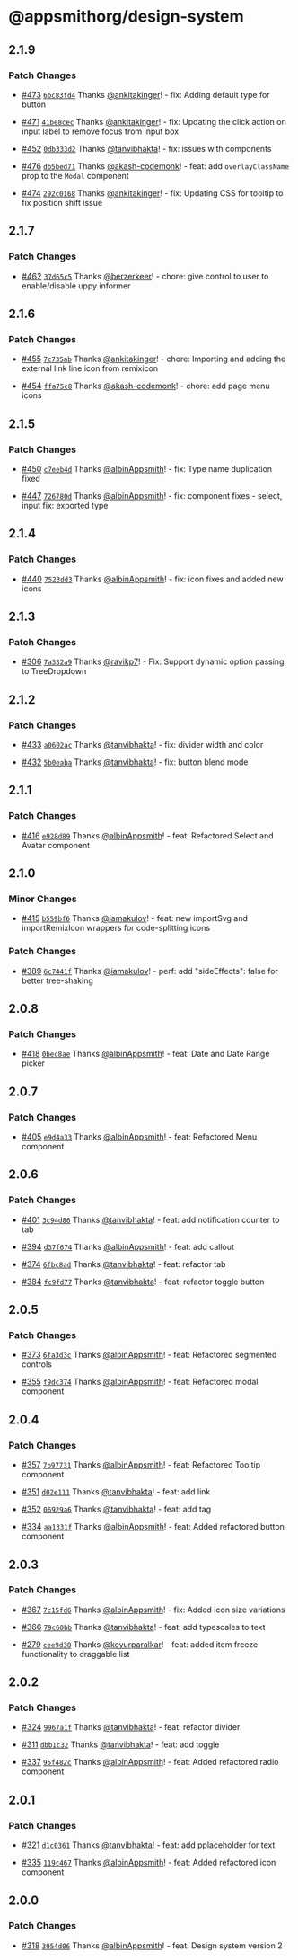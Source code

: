 # @appsmithorg/design-system

## 2.1.9

### Patch Changes

- [#473](https://github.com/appsmithorg/design-system/pull/473) [`6bc83fd4`](https://github.com/appsmithorg/design-system/commit/6bc83fd4b9f813a23ce062459b9761fc27f9be80) Thanks [@ankitakinger](https://github.com/ankitakinger)! - fix: Adding default type for button

* [#471](https://github.com/appsmithorg/design-system/pull/471) [`41be8cec`](https://github.com/appsmithorg/design-system/commit/41be8cec952199bf116c33f896efd6aec22b1f80) Thanks [@ankitakinger](https://github.com/ankitakinger)! - fix: Updating the click action on input label to remove focus from input box

- [#452](https://github.com/appsmithorg/design-system/pull/452) [`0db333d2`](https://github.com/appsmithorg/design-system/commit/0db333d2bd1b0aca1f07120f61d77b2ee6b656bd) Thanks [@tanvibhakta](https://github.com/tanvibhakta)! - fix: issues with components

* [#476](https://github.com/appsmithorg/design-system/pull/476) [`db5bed71`](https://github.com/appsmithorg/design-system/commit/db5bed711fb2a7e944720bbc965f3a991705cf35) Thanks [@akash-codemonk](https://github.com/akash-codemonk)! - feat: add `overlayClassName` prop to the `Modal` component

- [#474](https://github.com/appsmithorg/design-system/pull/474) [`292c0168`](https://github.com/appsmithorg/design-system/commit/292c01685aac90a16ab7d95674e1247d3647b59f) Thanks [@ankitakinger](https://github.com/ankitakinger)! - fix: Updating CSS for tooltip to fix position shift issue

## 2.1.7

### Patch Changes

- [#462](https://github.com/appsmithorg/design-system/pull/462) [`37d65c5`](https://github.com/appsmithorg/design-system/commit/37d65c5eae3f01aad126a5cd7664cf8fedb10896) Thanks [@berzerkeer](https://github.com/berzerkeer)! - chore: give control to user to enable/disable uppy informer

## 2.1.6

### Patch Changes

- [#455](https://github.com/appsmithorg/design-system/pull/455) [`7c735ab`](https://github.com/appsmithorg/design-system/commit/7c735ab248ddd944be7e8b1760153db48f6a84af) Thanks [@ankitakinger](https://github.com/ankitakinger)! - chore: Importing and adding the external link line icon from remixicon

* [#454](https://github.com/appsmithorg/design-system/pull/454) [`ffa75c8`](https://github.com/appsmithorg/design-system/commit/ffa75c84fea83c7ffd8e775baac4b2c208b7faf6) Thanks [@akash-codemonk](https://github.com/akash-codemonk)! - chore: add page menu icons

## 2.1.5

### Patch Changes

- [#450](https://github.com/appsmithorg/design-system/pull/450) [`c7eeb4d`](https://github.com/appsmithorg/design-system/commit/c7eeb4d9106b50898fae381c7b69b66661305d96) Thanks [@albinAppsmith](https://github.com/albinAppsmith)! - fix: Type name duplication fixed

* [#447](https://github.com/appsmithorg/design-system/pull/447) [`726780d`](https://github.com/appsmithorg/design-system/commit/726780d7b0cee7352904cf14b83c94ff06716fbb) Thanks [@albinAppsmith](https://github.com/albinAppsmith)! - fix: component fixes - select, input
  fix: exported type

## 2.1.4

### Patch Changes

- [#440](https://github.com/appsmithorg/design-system/pull/440) [`7523dd3`](https://github.com/appsmithorg/design-system/commit/7523dd3a1f7c99cf3cdb2f13ed8042ee8b7312d2) Thanks [@albinAppsmith](https://github.com/albinAppsmith)! - fix: icon fixes and added new icons

## 2.1.3

### Patch Changes

- [#306](https://github.com/appsmithorg/design-system/pull/306) [`7a332a9`](https://github.com/appsmithorg/design-system/commit/7a332a94521444ec6310118e1ea7563f8897aa18) Thanks [@ravikp7](https://github.com/ravikp7)! - Fix: Support dynamic option passing to TreeDropdown

## 2.1.2

### Patch Changes

- [#433](https://github.com/appsmithorg/design-system/pull/433) [`a0602ac`](https://github.com/appsmithorg/design-system/commit/a0602ac74bc4a17fbaabaad20b150008a21d1a00) Thanks [@tanvibhakta](https://github.com/tanvibhakta)! - fix: divider width and color

* [#432](https://github.com/appsmithorg/design-system/pull/432) [`5b0eaba`](https://github.com/appsmithorg/design-system/commit/5b0eabacac0ef47b0f5403b27ac8b1e1b98bf10f) Thanks [@tanvibhakta](https://github.com/tanvibhakta)! - fix: button blend mode

## 2.1.1

### Patch Changes

- [#416](https://github.com/appsmithorg/design-system/pull/416) [`e928d89`](https://github.com/appsmithorg/design-system/commit/e928d8942f7f5a2c8445dd256d920b8908f8e9a7) Thanks [@albinAppsmith](https://github.com/albinAppsmith)! - feat: Refactored Select and Avatar component

## 2.1.0

### Minor Changes

- [#415](https://github.com/appsmithorg/design-system/pull/415) [`b559bf6`](https://github.com/appsmithorg/design-system/commit/b559bf64d1a8e76839bee4d24a81cf13b8e06ea7) Thanks [@iamakulov](https://github.com/iamakulov)! - feat: new importSvg and importRemixIcon wrappers for code-splitting icons

### Patch Changes

- [#389](https://github.com/appsmithorg/design-system/pull/389) [`6c7441f`](https://github.com/appsmithorg/design-system/commit/6c7441fc69255c1f63dcc1708d30d4ebd3b5d3dc) Thanks [@iamakulov](https://github.com/iamakulov)! - perf: add "sideEffects": false for better tree-shaking

## 2.0.8

### Patch Changes

- [#418](https://github.com/appsmithorg/design-system/pull/418) [`0bec8ae`](https://github.com/appsmithorg/design-system/commit/0bec8ae8611c2a58ce8e18185ea24f3bd81cde4a) Thanks [@albinAppsmith](https://github.com/albinAppsmith)! - feat: Date and Date Range picker

## 2.0.7

### Patch Changes

- [#405](https://github.com/appsmithorg/design-system/pull/405) [`e9d4a33`](https://github.com/appsmithorg/design-system/commit/e9d4a338379e8bf7870ba285f2d21a1c2777c28b) Thanks [@albinAppsmith](https://github.com/albinAppsmith)! - feat: Refactored Menu component

## 2.0.6

### Patch Changes

- [#401](https://github.com/appsmithorg/design-system/pull/401) [`3c94d86`](https://github.com/appsmithorg/design-system/commit/3c94d86d6e95c214e052ca307b2ecbc47921590a) Thanks [@tanvibhakta](https://github.com/tanvibhakta)! - feat: add notification counter to tab

* [#394](https://github.com/appsmithorg/design-system/pull/394) [`d37f674`](https://github.com/appsmithorg/design-system/commit/d37f674fa90472d0e783bfbeff0a37428d700ff4) Thanks [@albinAppsmith](https://github.com/albinAppsmith)! - feat: add callout

- [#374](https://github.com/appsmithorg/design-system/pull/374) [`6fbc8ad`](https://github.com/appsmithorg/design-system/commit/6fbc8ada9953c8cba60b415e04525a1847ad769d) Thanks [@tanvibhakta](https://github.com/tanvibhakta)! - feat: refactor tab

* [#384](https://github.com/appsmithorg/design-system/pull/384) [`fc9fd77`](https://github.com/appsmithorg/design-system/commit/fc9fd771de6eb2bc3e360d5d2877ffe960172257) Thanks [@tanvibhakta](https://github.com/tanvibhakta)! - feat: refactor toggle button

## 2.0.5

### Patch Changes

- [#373](https://github.com/appsmithorg/design-system/pull/373) [`6fa3d3c`](https://github.com/appsmithorg/design-system/commit/6fa3d3c352d8d5d9bcdaf196b75353e6694f4c7b) Thanks [@albinAppsmith](https://github.com/albinAppsmith)! - feat: Refactored segmented controls

* [#355](https://github.com/appsmithorg/design-system/pull/355) [`f9dc374`](https://github.com/appsmithorg/design-system/commit/f9dc37460b5917c72be433d257f7e876031aa05a) Thanks [@albinAppsmith](https://github.com/albinAppsmith)! - feat: Refactored modal component

## 2.0.4

### Patch Changes

- [#357](https://github.com/appsmithorg/design-system/pull/357) [`7b97731`](https://github.com/appsmithorg/design-system/commit/7b9773197f13317cc1a66933c1fc6a8c3cd0a7c2) Thanks [@albinAppsmith](https://github.com/albinAppsmith)! - feat: Refactored Tooltip component

* [#351](https://github.com/appsmithorg/design-system/pull/351) [`d02e111`](https://github.com/appsmithorg/design-system/commit/d02e111e0204d9af3b57025b1bc791cf1b5d0ea5) Thanks [@tanvibhakta](https://github.com/tanvibhakta)! - feat: add link

- [#352](https://github.com/appsmithorg/design-system/pull/352) [`06929a6`](https://github.com/appsmithorg/design-system/commit/06929a6fff59744fc59367182c4dca3ec85cf0bd) Thanks [@tanvibhakta](https://github.com/tanvibhakta)! - feat: add tag

* [#334](https://github.com/appsmithorg/design-system/pull/334) [`aa1331f`](https://github.com/appsmithorg/design-system/commit/aa1331f47bb0dd62e6fdf60cf905917d9b11eb9d) Thanks [@albinAppsmith](https://github.com/albinAppsmith)! - feat: Added refactored button component

## 2.0.3

### Patch Changes

- [#367](https://github.com/appsmithorg/design-system/pull/367) [`7c15fd6`](https://github.com/appsmithorg/design-system/commit/7c15fd6250f5cc8f4fc5885cf2c39b5e02ee0d91) Thanks [@albinAppsmith](https://github.com/albinAppsmith)! - fix: Added icon size variations

* [#366](https://github.com/appsmithorg/design-system/pull/366) [`79c60bb`](https://github.com/appsmithorg/design-system/commit/79c60bb8bd17e7cec9574a7fd65f323699c625e2) Thanks [@tanvibhakta](https://github.com/tanvibhakta)! - feat: add typescales to text

- [#279](https://github.com/appsmithorg/design-system/pull/279) [`cee9d38`](https://github.com/appsmithorg/design-system/commit/cee9d3827d4b6fab09e79a1dbb688945ac77fc1a) Thanks [@keyurparalkar](https://github.com/keyurparalkar)! - feat: added item freeze functionality to draggable list

## 2.0.2

### Patch Changes

- [#324](https://github.com/appsmithorg/design-system/pull/324) [`9967a1f`](https://github.com/appsmithorg/design-system/commit/9967a1f6ee9d3979cdde06611dc7fdd6addc6029) Thanks [@tanvibhakta](https://github.com/tanvibhakta)! - feat: refactor divider

* [#311](https://github.com/appsmithorg/design-system/pull/311) [`dbb1c32`](https://github.com/appsmithorg/design-system/commit/dbb1c32d1d25085a0cf70125a2199796b4e5cbde) Thanks [@tanvibhakta](https://github.com/tanvibhakta)! - feat: add toggle

- [#337](https://github.com/appsmithorg/design-system/pull/337) [`95f482c`](https://github.com/appsmithorg/design-system/commit/95f482c133bca1b3a0c341fcbb1b8f734c419e3d) Thanks [@albinAppsmith](https://github.com/albinAppsmith)! - feat: Added refactored radio component

## 2.0.1

### Patch Changes

- [#321](https://github.com/appsmithorg/design-system/pull/321) [`d1c0361`](https://github.com/appsmithorg/design-system/commit/d1c03616a97e08aa4d9392a9e842a2abdd084d71) Thanks [@tanvibhakta](https://github.com/tanvibhakta)! - feat: add pplaceholder for text

* [#335](https://github.com/appsmithorg/design-system/pull/335) [`119c467`](https://github.com/appsmithorg/design-system/commit/119c467cf2714def9ce93041d47d209fe6d0c02b) Thanks [@albinAppsmith](https://github.com/albinAppsmith)! - feat: Added refactored icon component

## 2.0.0

### Patch Changes

- [#318](https://github.com/appsmithorg/design-system/pull/318) [`3054d06`](https://github.com/appsmithorg/design-system/commit/3054d063f61c9bf3baf22db15f3aa36241de2668) Thanks [@albinAppsmith](https://github.com/albinAppsmith)! - feat: Design system version 2
